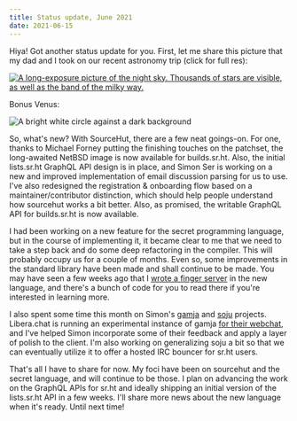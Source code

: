 ```yaml
---
title: Status update, June 2021
date: 2021-06-15
---
```


Hiya! Got another status update for you. First, let me share this picture that
my dad and I took on our recent astronomy trip (click for full res):

[![A long-exposure picture of the night sky. Thousands of stars are visible, as well as the band of the milky way.](https://l.sr.ht/o750.jpg)](https://redacted.moe/f/a3b37775.jpg)

Bonus Venus:

![A bright white circle against a dark background](https://redacted.moe/f/6574aa37.png)

So, what's new? With SourceHut, there are a few neat goings-on. For one, thanks
to Michael Forney putting the finishing touches on the patchset, the
long-awaited NetBSD image is now available for builds.sr.ht. Also, the initial
lists.sr.ht GraphQL API design is in place, and Simon Ser is working on a new
and improved implementation of email discussion parsing for us to use. I've also
redesigned the registration & onboarding flow based on a maintainer/contributor
distinction, which should help people understand how sourcehut works a bit
better. Also, as promised, the writable GraphQL API for builds.sr.ht is now
available.

I had been working on a new feature for the secret programming language, but in
the course of implementing it, it became clear to me that we need to take a step
back and do some deep refactoring in the compiler. This will probably occupy us
for a couple of months. Even so, some improvements in the standard library have
been made and shall continue to be made. You may have seen a few weeks ago that
I [wrote a finger server][0] in the new language, and there's a bunch of code
for you to read there if you're interested in learning more.

[0]: /2021/05/24/io_uring-finger-server.html

I also spent some time this month on Simon's [gamja][1] and [soju][2] projects.
Libera.chat is running an experimental instance of gamja [for their webchat][3],
and I've helped Simon incorporate some of their feedback and apply a layer of
polish to the client. I'm also working on generalizing soju a bit so that we can
eventually utilize it to offer a hosted IRC bouncer for sr.ht users.

[1]: https://git.sr.ht/~emersion/gamja
[2]: https://git.sr.ht/~emersion/soju
[3]: https://web.libera.chat/gamja

That's all I have to share for now. My foci have been on sourcehut and the
secret language, and will continue to be those. I plan on advancing the work on
the GraphQL APIs for sr.ht and ideally shipping an initial version of the
lists.sr.ht API in a few weeks. I'll share more news about the new language when
it's ready. Until next time!

